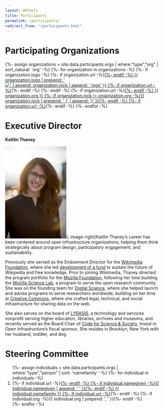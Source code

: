 ```yaml
---
layout: default
title: Participants
permalink: /participants/
redirect_from: "/participants.html"
---
```


# Participating Organizations
<organizations>
{%- assign organizations = site.data.participants.orgs | where:"type","org" | sort_natural: 'org' -%}
{%- for organization in organizations -%}
  <organization>
    <logo>
      {%- if organization.logo -%}
        {%- if organization.url -%}<a href="{{ organization.url }}">{%- endif -%}
        {{ organization.logo | prepend: '<img src="/assets/img/' | append: '" alt="' | append: organization.nick | append: ' logo" />' }}
        {%- if organization.url -%}</a>{%- endif -%}
      {%- endif -%}
    </logo>
    <name>
      {%- if organization.url -%}<a href="{{ organization.url }}">{%- endif -%}
      {{ organization.org }}
      {%- if organization.nick != organization.org -%}{{ organization.nick | prepend: ' (' | append: ')' }}{%- endif -%}
      {%- if organization.url -%}</a>{%- endif -%}
    </name>
  </organization>
{%- endfor -%}
</organizations>

# Executive Director
**Kaitlin Thaney**

![Kaitlin Thaney](/assets/img/KaitlinThaney.jpg){:.image-right}Kaitlin Thaney’s career has been centered around open infrastructure organizations; helping them think strategically about program design, participatory engagement, and sustainability.

Previously she served as the Endowment Director for the [Wikimedia Foundation](https://wikimediafoundation.org/), where she led [development of a fund](https://wikimediaendowment.org/) to sustain the future of Wikipedia and free knowledge. Prior to joining Wikimedia, Thaney directed the program portfolio for the [Mozilla Foundation](https://foundation.mozilla.org/en/), following her time building the [Mozilla Science Lab](https://science.mozilla.org/), a program to serve the open research community. She was on the founding team for [Digital Science](https://www.digital-science.com/), where she helped launch and advise programs to serve researchers worldwide, building on her time at [Creative Commons](https://creativecommons.org/about/program-areas/open-science/), where she crafted legal, technical, and social infrastructure for sharing data on the web.

She also serves on the board of [LYRASIS](https://www.lyrasis.org/Pages/Main.aspx), a technology and services nonprofit serving higher education, libraries, archives and museums, and recently served as the Board Chair of [Code for Science & Society](https://codeforscience.org/), Invest in Open Infrastructure’s fiscal sponsor. She resides in Brooklyn, New York with her husband, toddler, and dog.

# Steering Committee
<people>
<ol>
  {%- assign individuals = site.data.participants.orgs | where:"type","person" | sort: 'namefamily' -%}
  {%- for individual in individuals -%}
    <li>
      {%- if individual.url -%}<a href="{{ individual.url }}">{%- endif -%}
      {%- if individual.namegiven -%}{{ individual.namegiven | append: ' ' }}{%- endif -%}
      {{ individual.namefamily }}
      {%- if individual.url -%}</a>{%- endif -%}
      {%- if individual.org -%}{{ individual.org | prepend: ', ' }}{%- endif -%}
    </li>
  {%- endfor -%}
</ol>
</people>
